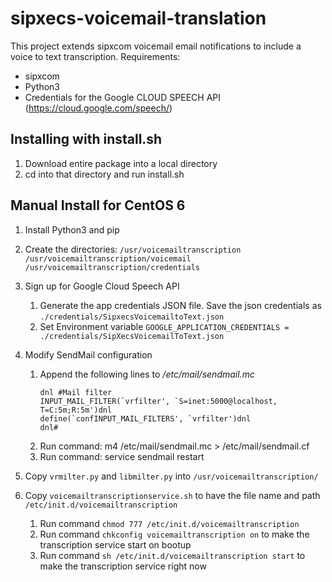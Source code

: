 # sipxecs-voicemail-translation

This project extends sipxcom voicemail email notifications to include a voice to text transcription. Requirements:
- sipxcom
- Python3
- Credentials for the Google CLOUD SPEECH API (https://cloud.google.com/speech/)

## Installing with install.sh
 1. Download entire package into a local directory
 2. cd into that directory and run install.sh

## Manual Install for CentOS 6
 1. Install Python3 and pip
 
 2. Create the directories:
	 `/usr/voicemailtranscription`
	 `/usr/voicemailtranscription/voicemail`
	 `/usr/voicemailtranscription/credentials`
	 
 3. Sign up for Google Cloud Speech API
 	 1. Generate the app credentials JSON file. Save the json credentials as `./credentials/SipxecsVoicemailtoText.json`
	 2. Set Environment variable `GOOGLE_APPLICATION_CREDENTIALS = ./credentials/SipXecsVoicemailToText.json`

 4. Modify SendMail configuration
	 1. Append the following lines to */etc/mail/sendmail.mc*
		```
		dnl #Mail filter
		INPUT_MAIL_FILTER(`vrfilter', `S=inet:5000@localhost, T=C:5m;R:5m')dnl
		define(`confINPUT_MAIL_FILTERS', `vrfilter')dnl
		dnl#
		```
	 2. Run command: m4 /etc/mail/sendmail.mc > /etc/mail/sendmail.cf
	 3. Run command: service sendmail restart

 6. Copy `vrmilter.py` and `libmilter.py` into `/usr/voicemailtranscription/`
 7. Copy `voicemailtranscriptionservice.sh` to have the file name and path `/etc/init.d/voicemailtranscription`
 	1. Run command `chmod 777 /etc/init.d/voicemailtranscription`
	2. Run command `chkconfig voicemailtranscription on` to make the transcription service start on bootup
	3. Run command `sh /etc/init.d/voicemailtranscription start` to make the transcription service right now
